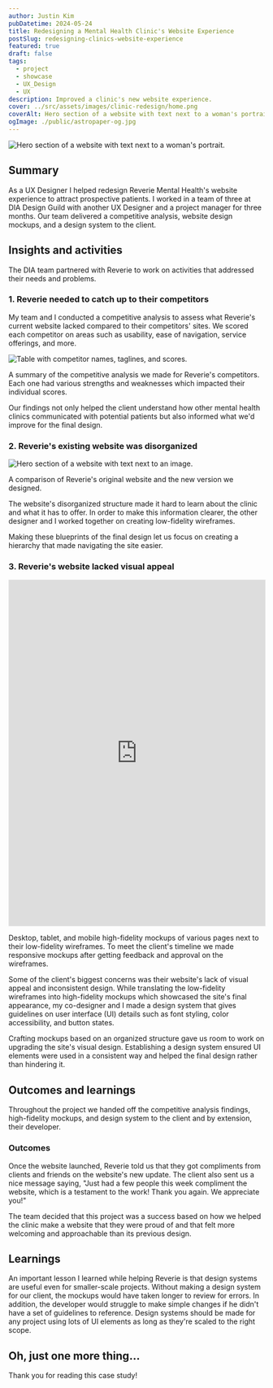 ```yaml
---
author: Justin Kim
pubDatetime: 2024-05-24
title: Redesigning a Mental Health Clinic's Website Experience
postSlug: redesigning-clinics-website-experience
featured: true
draft: false
tags:
  - project
  - showcase
  - UX_Design
  - UX
description: Improved a clinic's new website experience.
cover: ../src/assets/images/clinic-redesign/home.png
coverAlt: Hero section of a website with text next to a woman's portrait.
ogImage: ./public/astropaper-og.jpg
---
```


![Hero section of a website with text next to a woman's portrait.](@assets/images/clinic-redesign/home.png)

## Summary

As a UX Designer I helped redesign Reverie Mental Health's website experience to attract prospective patients. I worked in a team of three at DIA Design Guild with another UX Designer and a project manager for three months. Our team delivered a competitive analysis, website design mockups, and a design system to the client.

## Insights and activities

The DIA team partnered with Reverie to work on activities that addressed their needs and problems.

### 1. Reverie needed to catch up to their competitors

My team and I conducted a competitive analysis to assess what Reverie's current website lacked compared to their competitors' sites. We scored each competitor on areas such as usability, ease of navigation, service offerings, and more.

![Table with competitor names, taglines, and scores.](@assets/images/clinic-redesign/competitive_analysis.png)

<p class="text-[--color-card-muted] text-center pt-0 mt-0 text-xs">A summary of the competitive analysis we made for Reverie's competitors. Each one had various strengths and weaknesses which impacted their individual scores.</p>

Our findings not only helped the client understand how other mental health clinics communicated with potential patients but also informed what we'd improve for the final design.

### 2. Reverie's existing website was disorganized

![Hero section of a website with text next to an image.](@assets/images/clinic-redesign/old-vs-new-website.png)

<p class="text-[--color-card-muted] text-center pt-0 mt-0 text-xs">A comparison of Reverie's original website and the new version we designed.</p>

The website's disorganized structure made it hard to learn about the clinic and what it has to offer. In order to make this information clearer, the other designer and I worked together on creating low-fidelity wireframes.

Making these blueprints of the final design let us focus on creating a hierarchy that made navigating the site easier.

### 3. Reverie's website lacked visual appeal

<p><iframe style="border: 1px solid rgba(0, 0, 0, 0.1);" width="100%" height="680" src="https://www.figma.com/embed?embed_host=share&url=https%3A%2F%2Fwww.figma.com%2Fdesign%2Fn1CriiJGvakzk2K4nxE6CK%2FReverie-Designs-Sample%3Fnode-id%3D0-1%26t%3DVF7wGqZrmdwHIpM1-1" allowfullscreen></iframe></p>

<p class="text-[--color-card-muted] text-center pt-0 mt-0 text-xs">Desktop, tablet, and mobile high-fidelity mockups of various pages next to their low-fidelity wireframes. To meet the client's timeline we made responsive mockups after getting feedback and approval on the wireframes.</p>

Some of the client's biggest concerns was their website's lack of visual appeal and inconsistent design. While translating the low-fidelity wireframes into high-fidelity mockups which showcased the site's final appearance, my co-designer and I made a design system that gives guidelines on user interface (UI) details such as font styling, color accessibility, and button states.

Crafting mockups based on an organized structure gave us room to work on upgrading the site's visual design. Establishing a design system ensured UI elements were used in a consistent way and helped the final design rather than hindering it.

## Outcomes and learnings

Throughout the project we handed off the competitive analysis findings, high-fidelity mockups, and design system to the client and by extension, their developer.

### Outcomes

Once the website launched, Reverie told us that they got compliments from clients and friends on the website's new update. The client also sent us a nice message saying, "Just had a few people this week compliment the website, which is a testament to the work! Thank you again. We appreciate you!"

The team decided that this project was a success based on how we helped the clinic make a website that they were proud of and that felt more welcoming and approachable than its previous design.

## Learnings

An important lesson I learned while helping Reverie is that design systems are useful even for smaller-scale projects. Without making a design system for our client, the mockups would have taken longer to review for errors. In addition, the developer would struggle to make simple changes if he didn't have a set of guidelines to reference. Design systems should be made for any project using lots of UI elements as long as they're scaled to the right scope.

## Oh, just one more thing...

Thank you for reading this case study!
